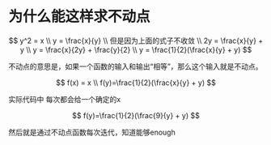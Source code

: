 # 为什么能这样求不动点

$$
y^2 = x
\\
y = \frac{x}{y}
\\
但是因为上面的式子不收敛
\\
2y = \frac{x}{y} + y
\\
y = \frac{x}{2y} + \frac{y}{2}
\\
y = \frac{1}{2}(\frac{x}{y} + y)
$$

不动点的意思是，如果一个函数的输入和输出“相等”，那么这个输入就是不动点。

$$
f(x) = x
\\
f(y)=\frac{1}{2}(\frac{x}{y} + y)
$$

实际代码中 每次都会给一个确定的x

$$
f(y)=\frac{1}{2}(\frac{9}{y} + y)
$$

然后就是通过不动点函数每次迭代，知道能够enough

